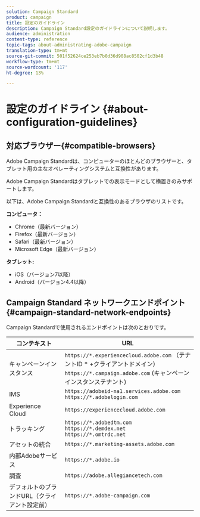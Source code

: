 ```yaml
---
solution: Campaign Standard
product: campaign
title: 設定のガイドライン
description: Campaign Standard設定のガイドラインについて説明します。
audience: administration
content-type: reference
topic-tags: about-administrating-adobe-campaign
translation-type: tm+mt
source-git-commit: 501f52624ce253eb7b0d36d908ac8502cf1d3b48
workflow-type: tm+mt
source-wordcount: '117'
ht-degree: 13%

---
```



# 設定のガイドライン {#about-configuration-guidelines}

## 対応ブラウザー{#compatible-browsers}

Adobe Campaign Standardは、コンピューターのほとんどのブラウザーと、タブレット用の主なオペレーティングシステムと互換性があります。

Adobe Campaign Standardはタブレットでの表示モードとして横置きのみサポートします。

以下は、Adobe Campaign Standardと互換性のあるブラウザのリストです。

**コンピュータ：**

* Chrome（最新バージョン）
* Firefox（最新バージョン）
* Safari（最新バージョン）
* Microsoft Edge（最新バージョン）

**タブレット:**

* iOS（バージョン7以降）
* Android（バージョン4.4以降）

## Campaign Standard ネットワークエンドポイント {#campaign-standard-network-endpoints}

Campaign Standardで使用されるエンドポイントは次のとおりです。

| コンテキスト | URL |
|--- |--- |
| キャンペーンインスタンス | `https://*.experiencecloud.adobe.com` （テナントID * +クライアントドメイン）<br>`https://*.campaign.adobe.com` (キャンペーンインスタンステナント) |
| IMS | `https://adobeid-na1.services.adobe.com`<br>`https://*.adobelogin.com` |
| Experience Cloud | `https://experiencecloud.adobe.com` |
| トラッキング | `https://*.adobedtm.com`<br>`https://*.demdex.net`<br>`https://*.omtrdc.net` |
| アセットの統合 | `https://*.marketing-assets.adobe.com` |
| 内部Adobeサービス | `https://*.adobe.io` |
| 調査 | `https://adobe.allegiancetech.com` |
| デフォルトのブランドURL（クライアント設定前） | `https://*.adobe-campaign.com` |
